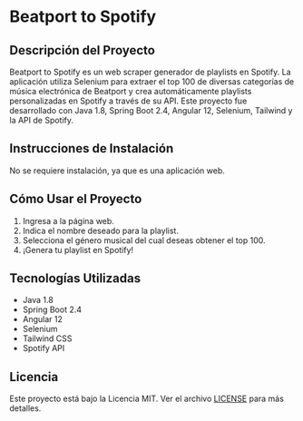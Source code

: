 # Beatport to Spotify

## Descripción del Proyecto
Beatport to Spotify es un web scraper generador de playlists en Spotify. La aplicación utiliza Selenium para extraer el top 100 de diversas categorías de música electrónica de Beatport y crea automáticamente playlists personalizadas en Spotify a través de su API. Este proyecto fue desarrollado con Java 1.8, Spring Boot 2.4, Angular 12, Selenium, Tailwind y la API de Spotify.

## Instrucciones de Instalación
No se requiere instalación, ya que es una aplicación web.

## Cómo Usar el Proyecto
1. Ingresa a la página web.
2. Indica el nombre deseado para la playlist.
3. Selecciona el género musical del cual deseas obtener el top 100.
4. ¡Genera tu playlist en Spotify!

## Tecnologías Utilizadas
- Java 1.8
- Spring Boot 2.4
- Angular 12
- Selenium
- Tailwind CSS
- Spotify API


## Licencia
Este proyecto está bajo la Licencia MIT. Ver el archivo [LICENSE](LICENSE) para más detalles.
